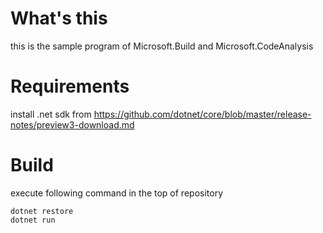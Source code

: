 # What's this

this is the sample program of Microsoft.Build and Microsoft.CodeAnalysis

# Requirements

install .net sdk from https://github.com/dotnet/core/blob/master/release-notes/preview3-download.md

# Build

execute following command in the top of repository
```
dotnet restore
dotnet run
```